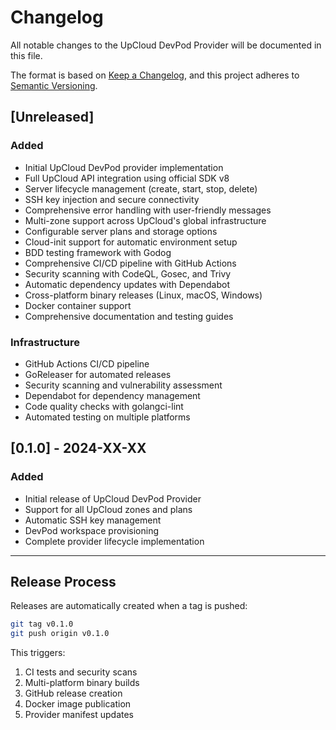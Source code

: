 # Changelog

All notable changes to the UpCloud DevPod Provider will be documented in this file.

The format is based on [Keep a Changelog](https://keepachangelog.com/en/1.0.0/),
and this project adheres to [Semantic Versioning](https://semver.org/spec/v2.0.0.html).

## [Unreleased]

### Added
- Initial UpCloud DevPod provider implementation
- Full UpCloud API integration using official SDK v8
- Server lifecycle management (create, start, stop, delete)
- SSH key injection and secure connectivity
- Comprehensive error handling with user-friendly messages
- Multi-zone support across UpCloud's global infrastructure
- Configurable server plans and storage options
- Cloud-init support for automatic environment setup
- BDD testing framework with Godog
- Comprehensive CI/CD pipeline with GitHub Actions
- Security scanning with CodeQL, Gosec, and Trivy
- Automatic dependency updates with Dependabot
- Cross-platform binary releases (Linux, macOS, Windows)
- Docker container support
- Comprehensive documentation and testing guides

### Infrastructure
- GitHub Actions CI/CD pipeline
- GoReleaser for automated releases
- Security scanning and vulnerability assessment
- Dependabot for dependency management
- Code quality checks with golangci-lint
- Automated testing on multiple platforms

## [0.1.0] - 2024-XX-XX

### Added
- Initial release of UpCloud DevPod Provider
- Support for all UpCloud zones and plans
- Automatic SSH key management
- DevPod workspace provisioning
- Complete provider lifecycle implementation

---

## Release Process

Releases are automatically created when a tag is pushed:

```bash
git tag v0.1.0
git push origin v0.1.0
```

This triggers:
1. CI tests and security scans
2. Multi-platform binary builds
3. GitHub release creation
4. Docker image publication
5. Provider manifest updates